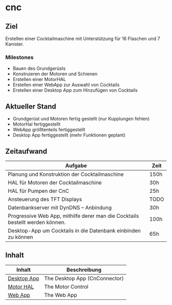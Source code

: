 # cnc

## Ziel

Erstellen einer Cocktailmaschine mit Unterstützung für 16 Flaschen und 7 Kanister.

### Milestones

- Bauen des Grundgerüsts
- Konstruieren der Motoren und Schienen
- Erstellen einer MotorHAL
- Erstellen einer WebApp zur Auswahl von Cocktails
- Erstellen einer Desktop App zum Hinzufügen von Cocktails

## Aktueller Stand

- Grundgerüst und Motoren fertig gestellt (nur Kupplungen fehlen)
- MotorHal fertiggestellt
- WebApp größtenteils fertiggestellt
- Desktop App fertiggestellt (mehr Funktionen geplant)

## Zeitaufwand

Aufgabe  |  Zeit
-------- |  ------------
Planung und Konstruktion der Cocktailmaschine | 150h
HAL für Motoren der Cocktailmaschine | 30h
HAL für Pumpen der CnC | 25h
Ansteuerung des TFT Displays | TODO
Datenbankserver mit DynDNS – Anbindung | 30h
Progressive Web App, mithilfe derer man die Cocktails bestellt werden können. | 100h
Desktop-App um Cocktails in die Datenbank einbinden zu können | 65h

## Inhalt

Inhalt  |  Beschreibung
-------- |  ------------
[Desktop App](DesktopApp/DesktopApp.md) | The Desktop App (CnConnector)
[Motor HAL](MotorControl/MotorControl.md) | The Motor Control
[Web App](WebApp/WebApp.md) | The Web App
